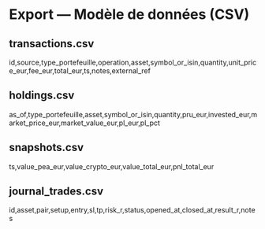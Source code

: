 
# Export — Modèle de données (CSV)
## transactions.csv
id,source,type_portefeuille,operation,asset,symbol_or_isin,quantity,unit_price_eur,fee_eur,total_eur,ts,notes,external_ref
## holdings.csv
as_of,type_portefeuille,asset,symbol_or_isin,quantity,pru_eur,invested_eur,market_price_eur,market_value_eur,pl_eur,pl_pct
## snapshots.csv
ts,value_pea_eur,value_crypto_eur,value_total_eur,pnl_total_eur
## journal_trades.csv
id,asset,pair,setup,entry,sl,tp,risk_r,status,opened_at,closed_at,result_r,notes

